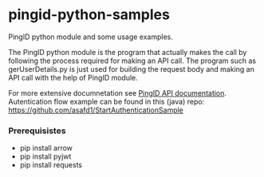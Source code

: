# pingid-python-samples
PingID python module and some usage examples.   

The PingID python module is the program that actually makes the call by following the process required for making an API call. The program such as gerUserDetails.py is just used for building the request body and making an API call with the help of PingID module.  

For more extensive documnetation see [PingID API documentation](https://www.pingidentity.com/content/developer/en/api/pingid-api.html).  
Autentication flow example can be found in this (java) repo: https://github.com/asafd1/StartAuthenticationSample

### Prerequisistes
  - pip install arrow
  - pip install pyjwt
  - pip install requests
